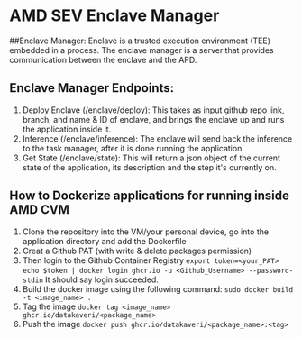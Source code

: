 # AMD SEV Enclave Manager

##Enclave Manager:
Enclave is a trusted execution environment (TEE) embedded in a process. The enclave manager is a server that provides communication between the enclave and the APD.

## Enclave Manager Endpoints:

1. Deploy Enclave (/enclave/deploy): This takes as input github repo link, branch, and name & ID of enclave, and brings the enclave up and runs the application inside it.
2. Inference (/enclave/inference): The enclave will send back the inference to the task manager, after it is done running the application.
3. Get State (/enclave/state): This will return a json object of the current state of the application, its description and the step it's currently on.

## How to Dockerize applications for running inside AMD CVM

1. Clone the repository into the VM/your personal device, go into the application directory and add the Dockerfile
2. Creat a Github PAT (with write & delete packages permission)
3. Then login to the Github Container Registry
      `export token=<your_PAT>`
      `echo $token | docker login ghcr.io -u <Github_Username> --password-stdin`
   It should say login succeeded.
4. Build the docker image using the following command:
      `sudo docker build -t <image_name> . `
5. Tag the image
      `docker tag <image_name> ghcr.io/datakaveri/<package_name>`
6. Push the image
      `docker push ghcr.io/datakaveri/<package_name>:<tag>`

   
